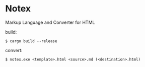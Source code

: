 # Notex
Markup Language and Converter for HTML

build:
```
$ cargo build --release
```

convert:
```
$ notex.exe <template>.html <source>.md (<destination>.html)
```
